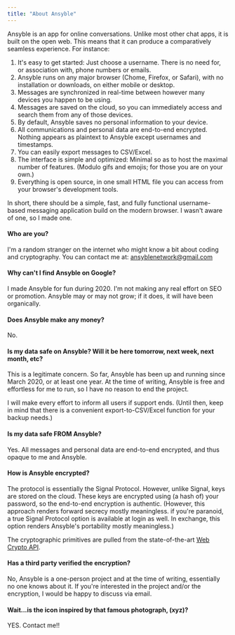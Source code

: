 ```yaml
---
title: "About Ansyble"
---
```


Ansyble is an app for online conversations. Unlike most other chat apps, it is built on the open web. This means that it can produce a comparatively seamless experience. For instance:

1. It's easy to get started: Just choose a username. There is no need for, or association with, phone numbers or emails.
2. Ansyble runs on any major browser (Chome, Firefox, or Safari), with no installation or downloads, on either mobile or desktop.
3. Messages are synchronized in real-time between however many devices you happen to be using.
4. Messages are saved on the cloud, so you can immediately access and search them from any of those devices.
5. By default, Ansyble saves no personal information to your device.
6. All communications and personal data are end-to-end encrypted. Nothing appears as plaintext to Ansyble except usernames and timestamps.
7. You can easily export messages to CSV/Excel.
8. The interface is simple and optimized: Minimal so as to host the maximal number of features. (Modulo gifs and emojis; for those you are on your own.)
9. Everything is open source, in one small HTML file you can access from your browser's development tools.

In short, there should be a simple, fast, and fully functional username-based messaging application build on the modern browser. I wasn't aware of one, so I made one.

#### Who are you?

I'm a random stranger on the internet who might know a bit about coding and cryptography. You can contact me at: ansyblenetwork@gmail.com

#### Why can't I find Ansyble on Google?

I made Ansyble for fun during 2020. I'm not making any real effort on SEO or promotion. Ansyble may or may not grow; if it does, it will have been organically.

#### Does Ansyble make any money?

No.

#### Is my data safe on Ansyble? Will it be here tomorrow, next week, next month, etc?

This is a legitimate concern. So far, Ansyble has been up and running since March 2020, or at least one year. At the time of writing, Ansyble is free and effortless for me to run, so I have no reason to end the project.

I will make every effort to inform all users if support ends. (Until then, keep in mind that there is a convenient export-to-CSV/Excel function for your backup needs.)

#### Is my data safe FROM Ansyble?

Yes. All messages and personal data are end-to-end encrypted, and thus opaque to me and Ansyble.

#### How is Ansyble encrypted?

The protocol is essentially the Signal Protocol. However, unlike Signal, keys are stored on the cloud. These keys are encrypted using (a hash of) your password, so the end-to-end encryption is authentic. (However, this approach renders forward secrecy mostly meaningless. if you're paranoid, a true Signal Protocol option is available at login as well. In exchange, this option renders Ansyble's portability mostly meaningless.)

The cryptographic primitives are pulled from the state-of-the-art [Web Crypto API](https://developer.mozilla.org/en-US/docs/Web/API/Web_Crypto_API).

#### Has a third party verified the encryption?

No, Ansyble is a one-person project and at the time of writing, essentially no one knows about it. If you're interested in the project and/or the encryption, I would be happy to discuss via email.

#### Wait...is the icon inspired by that famous photograph, (xyz)?

YES. Contact me!!
